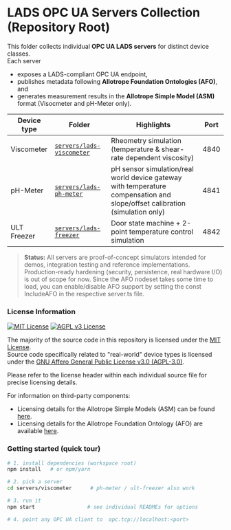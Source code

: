# LADS OPC UA Servers Collection (Repository Root)

This folder collects individual **OPC UA LADS servers** for distinct device classes.  
Each server

* exposes a LADS-compliant OPC UA endpoint,
* publishes metadata following **Allotrope Foundation Ontologies (AFO)**, and
* generates measurement results in the **Allotrope Simple Model (ASM)** format (Visocmeter and pH-Meter only).

| Device type | Folder | Highlights | Port |
|-------------|--------|------------|------|
| Viscometer  | [`servers/lads-viscometer`](./servers/lads-viscometer/README.md) | Rheometry simulation (temperature & shear-rate dependent viscosity) |  4840  |
| pH-Meter    | [`servers/lads-ph-meter`](./servers/lads-ph-meter/README.md) | pH sensor simulation/real world device gateway with temperature compensation and slope/offset calibration (simulation only) |  4841  |
| ULT Freezer | [`servers/lads-freezer`](./servers/lads-freezer/README.md) | Door state machine + 2-point temperature control simulation |  4842  |

> **Status:** All servers are proof-of-concept simulators intended for demos, integration testing and reference implementations.  
> Production-ready hardening (security, persistence, real hardware I/O) is out of scope for now.
> Since the AFO nodeset takes some time to load, you can enable/disable AFO support by setting the const IncludeAFO in the respective server.ts file.

### License Information

[![MIT License](https://img.shields.io/badge/License-MIT-green.svg)](https://opensource.org/licenses/MIT)
[![AGPL v3 License](https://img.shields.io/badge/License-AGPL%20v3-blue.svg)](https://www.gnu.org/licenses/agpl-3.0.html)

The majority of the source code in this repository is licensed under the [MIT License](https://opensource.org/licenses/MIT).  
Source code specifically related to "real-world" device types is licensed under the [GNU Affero General Public License v3.0 (AGPL-3.0)](https://www.gnu.org/licenses/agpl-3.0.html).

Please refer to the license header within each individual source file for precise licensing details.

For information on third-party components:
- Licensing details for the Allotrope Simple Models (ASM) can be found [here](https://www.allotrope.org/asm).
- Licensing details for the Allotrope Foundation Ontology (AFO) are available [here](https://www.allotrope.org/ontologies).

### Getting started (quick tour)

```bash
# 1. install dependencies (workspace root)
npm install   # or npm/yarn

# 2. pick a server
cd servers/viscometer      # ph-meter / ult-freezer also work

# 3. run it
npm start                 # see individual READMEs for options

# 4. point any OPC UA client to  opc.tcp://localhost:<port>
